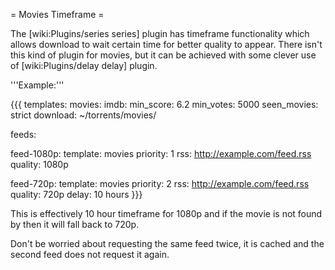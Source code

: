= Movies Timeframe =

The [wiki:Plugins/series series] plugin has timeframe functionality which allows download to wait certain time for better quality to appear. There isn't this kind of plugin for movies, but it can be achieved with some clever use of [wiki:Plugins/delay delay] plugin.

'''Example:'''

{{{
templates:
  movies:
    imdb:
      min_score: 6.2
      min_votes: 5000
    seen_movies: strict
    download: ~/torrents/movies/

feeds:

  feed-1080p:
    template: movies
    priority: 1
    rss: http://example.com/feed.rss
    quality: 1080p
  
  feed-720p:
    template: movies
    priority: 2
    rss: http://example.com/feed.rss
    quality: 720p
    delay: 10 hours
}}}

This is effectively 10 hour timeframe for 1080p and if the movie is not found by then it will fall back to 720p.

Don't be worried about requesting the same feed twice, it is cached and the second feed does not request it again.
